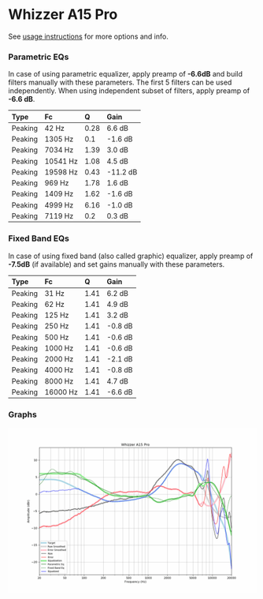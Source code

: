 # Whizzer A15 Pro
See [usage instructions](https://github.com/jaakkopasanen/AutoEq#usage) for more options and info.

### Parametric EQs
In case of using parametric equalizer, apply preamp of **-6.6dB** and build filters manually
with these parameters. The first 5 filters can be used independently.
When using independent subset of filters, apply preamp of **-6.6 dB**.

| Type    | Fc       |    Q | Gain     |
|:--------|:---------|:-----|:---------|
| Peaking | 42 Hz    | 0.28 | 6.6 dB   |
| Peaking | 1305 Hz  | 0.1  | -1.6 dB  |
| Peaking | 7034 Hz  | 1.39 | 3.0 dB   |
| Peaking | 10541 Hz | 1.08 | 4.5 dB   |
| Peaking | 19598 Hz | 0.43 | -11.2 dB |
| Peaking | 969 Hz   | 1.78 | 1.6 dB   |
| Peaking | 1409 Hz  | 1.62 | -1.6 dB  |
| Peaking | 4999 Hz  | 6.16 | -1.0 dB  |
| Peaking | 7119 Hz  | 0.2  | 0.3 dB   |

### Fixed Band EQs
In case of using fixed band (also called graphic) equalizer, apply preamp of **-7.5dB**
(if available) and set gains manually with these parameters.

| Type    | Fc       |    Q | Gain    |
|:--------|:---------|:-----|:--------|
| Peaking | 31 Hz    | 1.41 | 6.2 dB  |
| Peaking | 62 Hz    | 1.41 | 4.9 dB  |
| Peaking | 125 Hz   | 1.41 | 3.2 dB  |
| Peaking | 250 Hz   | 1.41 | -0.8 dB |
| Peaking | 500 Hz   | 1.41 | -0.6 dB |
| Peaking | 1000 Hz  | 1.41 | -0.6 dB |
| Peaking | 2000 Hz  | 1.41 | -2.1 dB |
| Peaking | 4000 Hz  | 1.41 | -0.8 dB |
| Peaking | 8000 Hz  | 1.41 | 4.7 dB  |
| Peaking | 16000 Hz | 1.41 | -6.6 dB |

### Graphs
![](./Whizzer%20A15%20Pro.png)